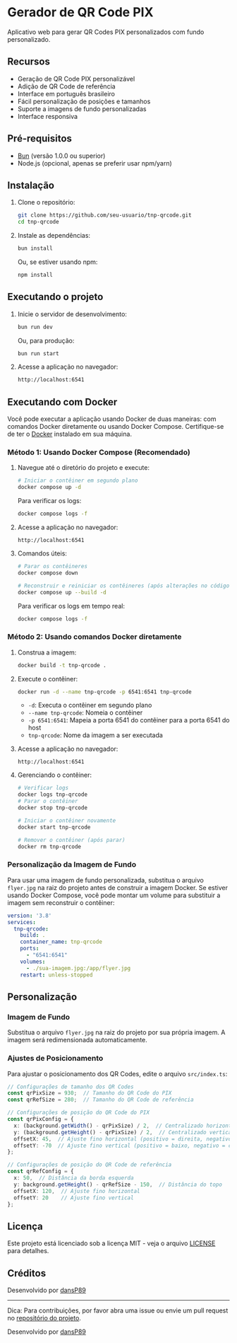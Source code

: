 # Gerador de QR Code PIX

Aplicativo web para gerar QR Codes PIX personalizados com fundo personalizado.

## Recursos

- Geração de QR Code PIX personalizável
- Adição de QR Code de referência
- Interface em português brasileiro
- Fácil personalização de posições e tamanhos
- Suporte a imagens de fundo personalizadas
- Interface responsiva

## Pré-requisitos

- [Bun](https://bun.sh/) (versão 1.0.0 ou superior)
- Node.js (opcional, apenas se preferir usar npm/yarn)

## Instalação

1. Clone o repositório:

   ```bash
   git clone https://github.com/seu-usuario/tnp-qrcode.git
   cd tnp-qrcode
   ```

2. Instale as dependências:

   ```bash
   bun install
   ```

   Ou, se estiver usando npm:

   ```bash
   npm install
   ```

## Executando o projeto

1. Inicie o servidor de desenvolvimento:

   ```bash
   bun run dev
   ```

   Ou, para produção:

   ```bash
   bun run start
   ```

2. Acesse a aplicação no navegador:

   ```sh
   http://localhost:6541
   ```

## Executando com Docker

Você pode executar a aplicação usando Docker de duas maneiras: com comandos Docker diretamente ou usando Docker Compose. Certifique-se de ter o [Docker](https://www.docker.com/get-started) instalado em sua máquina.

### Método 1: Usando Docker Compose (Recomendado)

1. Navegue até o diretório do projeto e execute:

   ```bash
   # Iniciar o contêiner em segundo plano
   docker compose up -d
   ```

   Para verificar os logs:

   ```bash
   docker compose logs -f
   ```

2. Acesse a aplicação no navegador:

   ```text
   http://localhost:6541
   ```

3. Comandos úteis:

   ```bash
   # Parar os contêineres
   docker compose down
   
   # Reconstruir e reiniciar os contêineres (após alterações no código)
   docker compose up --build -d
   ```

   Para verificar os logs em tempo real:

   ```bash
   docker compose logs -f
   ```

### Método 2: Usando comandos Docker diretamente

1. Construa a imagem:

   ```bash
   docker build -t tnp-qrcode .
   ```

2. Execute o contêiner:

   ```bash
   docker run -d --name tnp-qrcode -p 6541:6541 tnp-qrcode
   ```

   - `-d`: Executa o contêiner em segundo plano
   - `--name tnp-qrcode`: Nomeia o contêiner
   - `-p 6541:6541`: Mapeia a porta 6541 do contêiner para a porta 6541 do host
   - `tnp-qrcode`: Nome da imagem a ser executada

3. Acesse a aplicação no navegador:

   ```text
   http://localhost:6541
   ```

4. Gerenciando o contêiner:

   ```bash
   # Verificar logs
   docker logs tnp-qrcode
   # Parar o contêiner
   docker stop tnp-qrcode
   ```

   ```bash
   # Iniciar o contêiner novamente
   docker start tnp-qrcode

   # Remover o contêiner (após parar)
   docker rm tnp-qrcode
   ```

### Personalização da Imagem de Fundo

Para usar uma imagem de fundo personalizada, substitua o arquivo `flyer.jpg` na raiz do projeto antes de construir a imagem Docker. Se estiver usando Docker Compose, você pode montar um volume para substituir a imagem sem reconstruir o contêiner:

```yaml
version: '3.8'
services:
  tnp-qrcode:
    build: .
    container_name: tnp-qrcode
    ports:
      - "6541:6541"
    volumes:
      - ./sua-imagem.jpg:/app/flyer.jpg
    restart: unless-stopped
```

## Personalização

### Imagem de Fundo

Substitua o arquivo `flyer.jpg` na raiz do projeto por sua própria imagem. A imagem será redimensionada automaticamente.

### Ajustes de Posicionamento

Para ajustar o posicionamento dos QR Codes, edite o arquivo `src/index.ts`:

```typescript
// Configurações de tamanho dos QR Codes
const qrPixSize = 930;  // Tamanho do QR Code do PIX
const qrRefSize = 280;  // Tamanho do QR Code de referência

// Configurações de posição do QR Code do PIX
const qrPixConfig = {
  x: (background.getWidth() - qrPixSize) / 2,  // Centralizado horizontalmente
  y: (background.getHeight() - qrPixSize) / 2,  // Centralizado verticalmente
  offsetX: 45,  // Ajuste fino horizontal (positivo = direita, negativo = esquerda)
  offsetY: -70  // Ajuste fino vertical (positivo = baixo, negativo = cima)
};

// Configurações de posição do QR Code de referência
const qrRefConfig = {
  x: 50,  // Distância da borda esquerda
  y: background.getHeight() - qrRefSize - 150,  // Distância do topo
  offsetX: 120,  // Ajuste fino horizontal
  offsetY: 20    // Ajuste fino vertical
};
```

## Licença

Este projeto está licenciado sob a licença MIT - veja o arquivo [LICENSE](LICENSE) para detalhes.

## Créditos

Desenvolvido por [dansP89](https://github.com/dansp89)

---

Dica: Para contribuições, por favor abra uma issue ou envie um pull request no [repositório do projeto](https://github.com/dansp89/tnp-qrcode).

Desenvolvido por [dansP89](https://github.com/dansp89)
